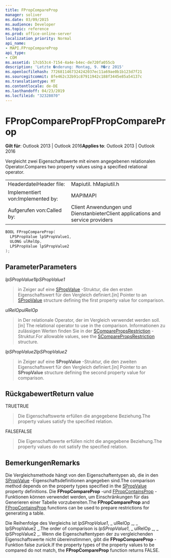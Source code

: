 ```yaml
---
title: FPropCompareProp
manager: soliver
ms.date: 03/09/2015
ms.audience: Developer
ms.topic: reference
ms.prod: office-online-server
localization_priority: Normal
api_name:
- MAPI.FPropCompareProp
api_type:
- COM
ms.assetid: 17cb53c4-7154-4a4e-b4ec-de720fa055cb
description: 'Letzte �nderung: Montag, 9. M�rz 2015'
ms.openlocfilehash: 7726811467324242037ec11a69ae0b1b123d7f21
ms.sourcegitcommit: 8fe462c32b91c87911942c188f3445e85a54137c
ms.translationtype: MT
ms.contentlocale: de-DE
ms.lasthandoff: 04/23/2019
ms.locfileid: "32328070"
---
```

# <a name="fpropcompareprop"></a><span data-ttu-id="7b0f4-103">FPropCompareProp</span><span class="sxs-lookup"><span data-stu-id="7b0f4-103">FPropCompareProp</span></span>

<span data-ttu-id="7b0f4-104">**Gilt für**: Outlook 2013 | Outlook 2016</span><span class="sxs-lookup"><span data-stu-id="7b0f4-104">**Applies to**: Outlook 2013 | Outlook 2016</span></span> 
  
<span data-ttu-id="7b0f4-105">Vergleicht zwei Eigenschaftswerte mit einem angegebenen relationalen Operator.</span><span class="sxs-lookup"><span data-stu-id="7b0f4-105">Compares two property values using a specified relational operator.</span></span> 
  
|||
|:-----|:-----|
|<span data-ttu-id="7b0f4-106">Headerdatei</span><span class="sxs-lookup"><span data-stu-id="7b0f4-106">Header file:</span></span>  <br/> |<span data-ttu-id="7b0f4-107">Mapiutil. h</span><span class="sxs-lookup"><span data-stu-id="7b0f4-107">Mapiutil.h</span></span>  <br/> |
|<span data-ttu-id="7b0f4-108">Implementiert von:</span><span class="sxs-lookup"><span data-stu-id="7b0f4-108">Implemented by:</span></span>  <br/> |<span data-ttu-id="7b0f4-109">MAPI</span><span class="sxs-lookup"><span data-stu-id="7b0f4-109">MAPI</span></span>  <br/> |
|<span data-ttu-id="7b0f4-110">Aufgerufen von:</span><span class="sxs-lookup"><span data-stu-id="7b0f4-110">Called by:</span></span>  <br/> |<span data-ttu-id="7b0f4-111">Client Anwendungen und Dienstanbieter</span><span class="sxs-lookup"><span data-stu-id="7b0f4-111">Client applications and service providers</span></span>  <br/> |
   
```cpp
BOOL FPropCompareProp(
  LPSPropValue lpSPropValue1,
  ULONG ulRelOp,
  LPSPropValue lpSPropValue2
);
```

## <a name="parameters"></a><span data-ttu-id="7b0f4-112">Parameter</span><span class="sxs-lookup"><span data-stu-id="7b0f4-112">Parameters</span></span>

<span data-ttu-id="7b0f4-113">_lpSPropValue1_</span><span class="sxs-lookup"><span data-stu-id="7b0f4-113">_lpSPropValue1_</span></span>
  
> <span data-ttu-id="7b0f4-114">in Zeiger auf eine [SPropValue](spropvalue.md) -Struktur, die den ersten Eigenschaftswert für den Vergleich definiert.</span><span class="sxs-lookup"><span data-stu-id="7b0f4-114">[in] Pointer to an [SPropValue](spropvalue.md) structure defining the first property value for comparison.</span></span> 
    
<span data-ttu-id="7b0f4-115">_ulRelOp_</span><span class="sxs-lookup"><span data-stu-id="7b0f4-115">_ulRelOp_</span></span>
  
> <span data-ttu-id="7b0f4-116">in Der relationale Operator, der im Vergleich verwendet werden soll.</span><span class="sxs-lookup"><span data-stu-id="7b0f4-116">[in] The relational operator to use in the comparison.</span></span> <span data-ttu-id="7b0f4-117">Informationen zu zulässigen Werten finden Sie in der [SComparePropsRestriction](scomparepropsrestriction.md) -Struktur.</span><span class="sxs-lookup"><span data-stu-id="7b0f4-117">For allowable values, see the [SComparePropsRestriction](scomparepropsrestriction.md) structure.</span></span> 
    
<span data-ttu-id="7b0f4-118">_lpSPropValue2_</span><span class="sxs-lookup"><span data-stu-id="7b0f4-118">_lpSPropValue2_</span></span>
  
> <span data-ttu-id="7b0f4-119">in Zeiger auf eine **SPropValue** -Struktur, die den zweiten Eigenschaftswert für den Vergleich definiert.</span><span class="sxs-lookup"><span data-stu-id="7b0f4-119">[in] Pointer to an **SPropValue** structure defining the second property value for comparison.</span></span> 
    
## <a name="return-value"></a><span data-ttu-id="7b0f4-120">Rückgabewert</span><span class="sxs-lookup"><span data-stu-id="7b0f4-120">Return value</span></span>

<span data-ttu-id="7b0f4-121">TRUE</span><span class="sxs-lookup"><span data-stu-id="7b0f4-121">TRUE</span></span> 
  
> <span data-ttu-id="7b0f4-122">Die Eigenschaftswerte erfüllen die angegebene Beziehung.</span><span class="sxs-lookup"><span data-stu-id="7b0f4-122">The property values satisfy the specified relation.</span></span> 
    
<span data-ttu-id="7b0f4-123">FALSE</span><span class="sxs-lookup"><span data-stu-id="7b0f4-123">FALSE</span></span> 
  
> <span data-ttu-id="7b0f4-124">Die Eigenschaftswerte erfüllen nicht die angegebene Beziehung.</span><span class="sxs-lookup"><span data-stu-id="7b0f4-124">The property values do not satisfy the specified relation.</span></span>
    
## <a name="remarks"></a><span data-ttu-id="7b0f4-125">Bemerkungen</span><span class="sxs-lookup"><span data-stu-id="7b0f4-125">Remarks</span></span>

<span data-ttu-id="7b0f4-126">Die Vergleichsmethode hängt von den Eigenschaftentypen ab, die in den [SPropValue](spropvalue.md) -Eigenschaftsdefinitionen angegeben sind.</span><span class="sxs-lookup"><span data-stu-id="7b0f4-126">The comparison method depends on the property types specified in the [SPropValue](spropvalue.md) property definitions.</span></span> <span data-ttu-id="7b0f4-127">Die **FPropCompareProp** -und [FPropContainsProp](fpropcontainsprop.md) -Funktionen können verwendet werden, um Einschränkungen für das Generieren einer Tabelle vorzubereiten.</span><span class="sxs-lookup"><span data-stu-id="7b0f4-127">The **FPropCompareProp** and [FPropContainsProp](fpropcontainsprop.md) functions can be used to prepare restrictions for generating a table.</span></span> 
  
<span data-ttu-id="7b0f4-128">Die Reihenfolge des Vergleichs ist _lpSPropValue1_, _ ulRelOp _, _ lpSPropValue2 _.</span><span class="sxs-lookup"><span data-stu-id="7b0f4-128">The order of comparison is  _lpSPropValue1_, _ ulRelOp _, _ lpSPropValue2 _.</span></span> <span data-ttu-id="7b0f4-129">Wenn die Eigenschaftentypen der zu vergleichenden Eigenschaftswerte nicht übereinstimmen, gibt die **FPropCompareProp** -Funktion false zurück.</span><span class="sxs-lookup"><span data-stu-id="7b0f4-129">If the property types of the property values to be compared do not match, the **FPropCompareProp** function returns FALSE.</span></span> 
  

